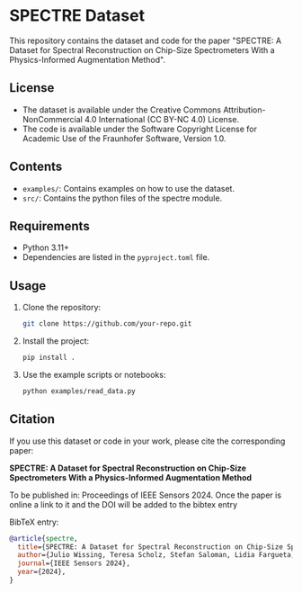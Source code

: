 # SPECTRE Dataset

This repository contains the dataset and code for the paper "SPECTRE: A Dataset for Spectral Reconstruction on Chip-Size Spectrometers With a Physics-Informed Augmentation Method".


## License
- The dataset is available under the Creative Commons Attribution-NonCommercial 4.0 International (CC BY-NC 4.0) License.
- The code is available under the Software Copyright License for Academic Use of the Fraunhofer Software, Version 1.0.

## Contents
- `examples/`: Contains examples on how to use the dataset.
- `src/`: Contains the python files of the spectre module.

## Requirements
- Python 3.11+
- Dependencies are listed in the `pyproject.toml` file.

## Usage
1. Clone the repository:
   ```bash
   git clone https://github.com/your-repo.git
   ```
2. Install the project:
   ```bash
   pip install .
   ```
3. Use the example scripts or notebooks:
   ```bash
   python examples/read_data.py
   ```

## Citation
If you use this dataset or code in your work, please cite the corresponding paper:

**SPECTRE: A Dataset for Spectral Reconstruction on Chip-Size Spectrometers With a Physics-Informed Augmentation Method**

To be published in: Proceedings of IEEE Sensors 2024. Once the paper is online a link to it and the DOI will be added to the bibtex entry


BibTeX entry:

```bibtex
@article{spectre,
  title={SPECTRE: A Dataset for Spectral Reconstruction on Chip-Size Spectrometers With a Physics-Informed Augmentation Method},
  author={Julio Wissing, Teresa Scholz, Stefan Saloman, Lidia Fargueta, Stephan Junger, Alessio Stefani, Wladimir Tschekalinskij, Stephan Scheele3, Ute Schmid},
  journal={IEEE Sensors 2024},
  year={2024},
}
```